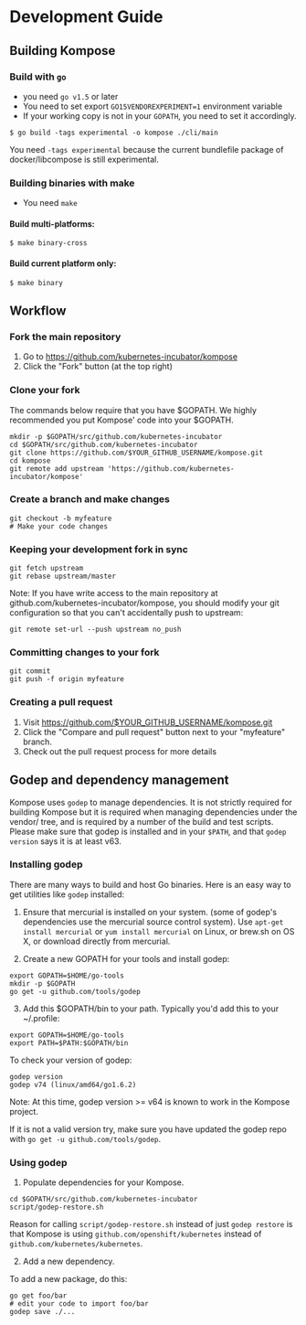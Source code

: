 # Development Guide

## Building Kompose
### Build with `go`

- you need `go v1.5` or later
- You need to set export `GO15VENDOREXPERIMENT=1` environment variable
- If your working copy is not in your `GOPATH`, you need to set it accordingly.

```console
$ go build -tags experimental -o kompose ./cli/main
```

You need `-tags experimental` because the current bundlefile package of docker/libcompose is still experimental.

### Building binaries with make

- You need `make`

#### Build multi-platforms:
```console
$ make binary-cross
```

#### Build current platform only:
```console
$ make binary
```

## Workflow
### Fork the main repository

1. Go to https://github.com/kubernetes-incubator/kompose
2. Click the "Fork" button (at the top right)

### Clone your fork

The commands below require that you have $GOPATH. We highly recommended you put Kompose' code into your $GOPATH.

```console
mkdir -p $GOPATH/src/github.com/kubernetes-incubator
cd $GOPATH/src/github.com/kubernetes-incubator
git clone https://github.com/$YOUR_GITHUB_USERNAME/kompose.git
cd kompose
git remote add upstream 'https://github.com/kubernetes-incubator/kompose'
```

### Create a branch and make changes

```console
git checkout -b myfeature
# Make your code changes
```

### Keeping your development fork in sync

```console
git fetch upstream
git rebase upstream/master
```

Note: If you have write access to the main repository at github.com/kubernetes-incubator/kompose, you should modify your git configuration so that you can't accidentally push to upstream:

```console
git remote set-url --push upstream no_push
```

### Committing changes to your fork

```console
git commit
git push -f origin myfeature
```

### Creating a pull request

1. Visit https://github.com/$YOUR_GITHUB_USERNAME/kompose.git
2. Click the "Compare and pull request" button next to your "myfeature" branch.
3. Check out the pull request process for more details

## Godep and dependency management

Kompose uses `godep` to manage dependencies. It is not strictly required for building Kompose but it is required when managing dependencies under the vendor/ tree, and is required by a number of the build and test scripts. Please make sure that godep is installed and in your `$PATH`, and that `godep version` says it is at least v63.

### Installing godep

There are many ways to build and host Go binaries. Here is an easy way to get utilities like `godep` installed:

1) Ensure that mercurial is installed on your system. (some of godep's dependencies use the mercurial source control system). Use `apt-get install mercurial` or `yum install mercurial` on Linux, or brew.sh on OS X, or download directly from mercurial.

2) Create a new GOPATH for your tools and install godep:

```console
export GOPATH=$HOME/go-tools
mkdir -p $GOPATH
go get -u github.com/tools/godep
```

3) Add this $GOPATH/bin to your path. Typically you'd add this to your ~/.profile:

```console
export GOPATH=$HOME/go-tools
export PATH=$PATH:$GOPATH/bin
```

To check your version of godep:

```console
godep version
godep v74 (linux/amd64/go1.6.2)
```

Note: At this time, godep version >= v64 is known to work in the Kompose project.

If it is not a valid version try, make sure you have updated the godep repo with `go get -u github.com/tools/godep`.

### Using godep

1. Populate dependencies for your Kompose.

```console
cd $GOPATH/src/github.com/kubernetes-incubator
script/godep-restore.sh
```

Reason for calling `script/godep-restore.sh` instead of just `godep restore` is that Kompose is using `github.com/openshift/kubernetes` instead of `github.com/kubernetes/kubernetes`.


2. Add a new dependency.

To add a new package, do this:

```console
go get foo/bar
# edit your code to import foo/bar
godep save ./...
```
